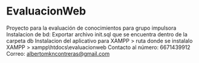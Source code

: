 # EvaluacionWeb
Proyecto para la evaluación de conocimientos para grupo impulsora
Instalacion de bd:
Exportar archivo init.sql que se encuentra dentro de la carpeta db
Instalacion del aplicativo
para XAMPP > ruta donde se instalalo XAMPP > xampp\htdocs\evaluacionweb
Contacto al número: 6671439912
Correo: albertomkncontreras@gmail.com
